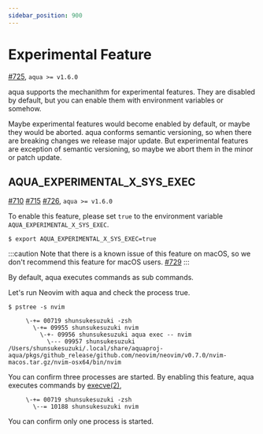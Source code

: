 ```yaml
---
sidebar_position: 900
---
```


# Experimental Feature

[#725](https://github.com/aquaproj/aqua/issues/725), `aqua >= v1.6.0`

aqua supports the mechanithm for experimental features.
They are disabled by default, but you can enable them with environment variables or somehow.

Maybe experimental features would become enabled by default, or maybe they would be aborted.
aqua conforms semantic versioning, so when there are breaking changes we release major update.
But experimental features are exception of semantic versioning, so maybe we abort them in the minor or patch update.

## AQUA_EXPERIMENTAL_X_SYS_EXEC

[#710](https://github.com/aquaproj/aqua/issues/710) [#715](https://github.com/aquaproj/aqua/pull/715) [#726](https://github.com/aquaproj/aqua/pull/726), `aqua >= v1.6.0`

To enable this feature, please set `true` to the environment variable `AQUA_EXPERIMENTAL_X_SYS_EXEC`.

```console
$ export AQUA_EXPERIMENTAL_X_SYS_EXEC=true
````

:::caution
Note that there is a known issue of this feature on macOS, so we don't recommend this feature for macOS users. [#729](https://github.com/aquaproj/aqua/issues/729)
:::

By default, aqua executes commands as sub commands.

Let's run Neovim with aqua and check the process true.

```console
$ pstree -s nvim
```

```
     \-+= 00719 shunsukesuzuki -zsh
       \-+= 09955 shunsukesuzuki nvim
         \-+- 09956 shunsukesuzuki aqua exec -- nvim
           \--- 09957 shunsukesuzuki /Users/shunsukesuzuki/.local/share/aquaproj-aqua/pkgs/github_release/github.com/neovim/neovim/v0.7.0/nvim-macos.tar.gz/nvim-osx64/bin/nvim
```

You can confirm three processes are started.
By enabling this feature, aqua executes commands by [execve(2)](https://pkg.go.dev/golang.org/x/sys/unix#Exec),

```
     \-+= 00719 shunsukesuzuki -zsh
       \--= 10188 shunsukesuzuki nvim
```

You can confirm only one process is started.
